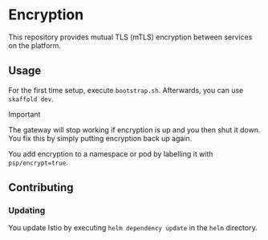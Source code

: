 # Encryption

This repository provides mutual TLS (mTLS) encryption between services on the platform.

## Usage 

For the first time setup, execute `bootstrap.sh`. Afterwards, you can use `skaffold dev`.

> [!IMPORTANT]
> The gateway will stop working if encryption is up and you then shut it down. You fix this by simply putting encryption back up again.

You add encryption to a namespace or pod by labelling it with `psp/encrypt=true`.

## Contributing 

### Updating 

You update Istio by executing `helm dependency update` in the `helm` directory.
